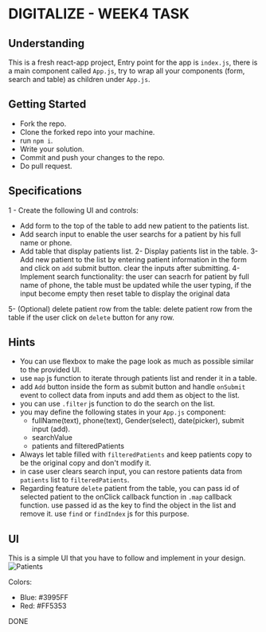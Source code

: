 # DIGITALIZE - WEEK4 TASK
## Understanding
This is a fresh react-app project, Entry point for the app is `index.js`, there is a main component called `App.js`, try to wrap all your components (form, search and table) as children under `App.js`.

## Getting Started
- Fork the repo.
- Clone the forked repo into your machine.
- run `npm i`.
- Write your solution.
- Commit and push your changes to the repo.
- Do pull request.

## Specifications
1 - Create the following UI and controls:
  - Add form to the top of the table to add new patient to the patients list.
  - Add search input to enable the user searchs for a patient by his full name or phone.
  - Add table that display patients list.
2- Display patients list in the table.
3- Add new patient to the list by entering patient information in the form and click on `add` submit button. clear the inputs after submitting.
4- Implement search functionality: the user can seacrh for patient by full name of phone, the table must be updated while the user typing, if the input become empty then reset table to display the original data

5- (Optional) delete patient row from the table: delete patient row from the table if the user click on `delete` button for any row.
## Hints
- You can use flexbox to make the page look as much as possible similar to the provided UI.
- use `map` js function to iterate through patients list and render it in a table.
- add `Add` button inside the form as submit button and handle `onSubmit` event to collect data from inputs and add them as object to the list.
- you can use `.filter` js function to do the search on the list.
- you may define the following states in your `App.js` component:
  - fullName(text), phone(text), Gender(select), date(picker), submit input (add).
  - searchValue
  - patients and filteredPatients
- Always let table filled with `filteredPatients` and keep patients copy to be the original copy and don't modify it.
- in case user clears search input, you can restore patients data from `patients` list to `filteredPatients`.
- Regarding feature `delete` patient from the table, you can pass id of selected patient to the onClick callback function in `.map` callback function. use passed id as the key to find the object in the list and remove it. use `find` or `findIndex` js for this purpose.

## UI
This is a simple UI that you have to follow and implement in your design.
![Patients](https://user-images.githubusercontent.com/20383171/201022934-1d7b3110-bec7-4184-905f-03f03bc0a006.png)


Colors:
- Blue: #3995FF
- Red: #FF5353

DONE
